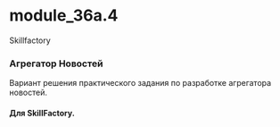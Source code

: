 # module_36a.4
Skillfactory

<h3>Агрегатор Новостей</h3>
Вариант решения практического задания по разработке агрегатора новостей.  
<h4>Для SkillFactory.</h4>